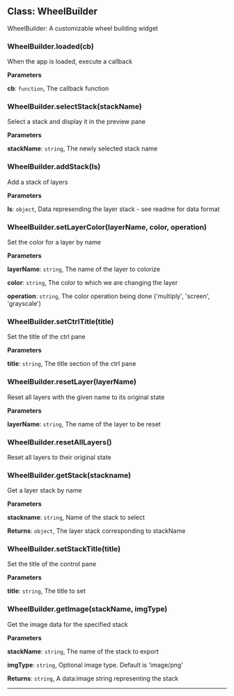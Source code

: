 ## Class: WheelBuilder
WheelBuilder: A customizable wheel building widget



### WheelBuilder.loaded(cb) 

When the app is loaded, execute a callback

**Parameters**

**cb**: `function`, The callback function


### WheelBuilder.selectStack(stackName) 

Select a stack and display it in the preview pane

**Parameters**

**stackName**: `string`, The newly selected stack name


### WheelBuilder.addStack(ls) 

Add a stack of layers

**Parameters**

**ls**: `object`, Data represending the layer stack - see readme for data format


### WheelBuilder.setLayerColor(layerName, color, operation) 

Set the color for a layer by name

**Parameters**

**layerName**: `string`, The name of the layer to colorize

**color**: `string`, The color to which we are changing the layer

**operation**: `string`, The color operation being done ('multiply', 'screen', 'grayscale')


### WheelBuilder.setCtrlTitle(title) 

Set the title of the ctrl pane

**Parameters**

**title**: `string`, The title section of the ctrl pane


### WheelBuilder.resetLayer(layerName) 

Reset all layers with the given name to its original state

**Parameters**

**layerName**: `string`, The name of the layer to be reset


### WheelBuilder.resetAllLayers() 

Reset all layers to their original state


### WheelBuilder.getStack(stackname) 

Get a layer stack by name

**Parameters**

**stackname**: `string`, Name of the stack to select

**Returns**: `object`, The layer stack corresponding to stackName

### WheelBuilder.setStackTitle(title) 

Set the title of the control pane

**Parameters**

**title**: `string`, The title to set


### WheelBuilder.getImage(stackName, imgType) 

Get the image data for the specified stack

**Parameters**

**stackName**: `string`, The name of the stack to export

**imgType**: `string`, Optional image type. Default is 'image/png'

**Returns**: `string`, A data:image string representing the stack



* * *










